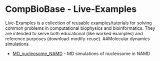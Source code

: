 CompBioBase - Live-Examples
===========
Live-Examples is a collection of reusable examples/tutorials for solving common problems in computational biophysics and bioinformatics. They are intended to serve both educational (like worked examples) and reference purposes (download-modify-reuse).
##Molecular dynamics simulations
* [MD_nucleosome_NAMD](MD_nucleosome_NAMD) - MD simulations of nucleosome in NAMD